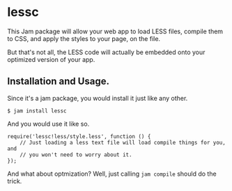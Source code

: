 # lessc

This Jam package will allow your web app to load LESS files, compile them to CSS, and apply the styles to your page, on the file.

But that's not all, the LESS code will actually be embedded onto your optimized version of your app.

## Installation and Usage.

Since it's a jam package, you would install it just like any other.

    $ jam install lessc

And you would use it like so.

    require('lessc!less/style.less', function () {
        // Just loading a less text file will load compile things for you, and
        // you won't need to worry about it.
    });

And what about optmization? Well, just calling `jam compile` should do the trick.